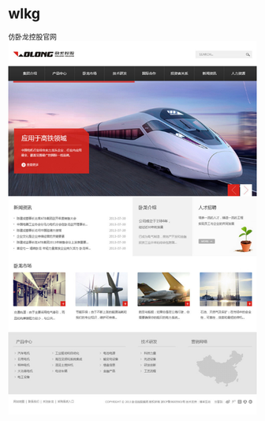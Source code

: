# wlkg
仿卧龙控股官网
![image](https://github.com/jellybean5203/wlkg/blob/master/image/%E5%8D%A7%E9%BE%99%E6%8E%A7%E8%82%A1.jpg)